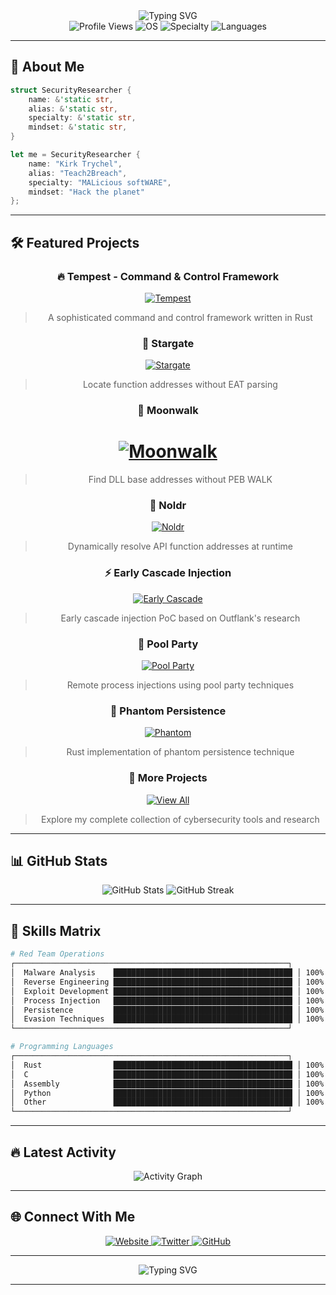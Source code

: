 <div align="center">
<img src="https://readme-typing-svg.herokuapp.com?font=Fira+Code&weight=500&size=28&pause=1000&color=FF0000&center=true&vCenter=true&width=600&height=100&lines=Teach2Breach;%F0%9F%94%AB%20MALicious%20softWARE%20%F0%9F%94%AB;%F0%9F%92%BB%20Malware%20Dev%20%7C%20Red%20Team%20%F0%9F%92%BB" alt="Typing SVG" />
</div>

<div align="center">
  <img src="https://komarev.com/ghpvc/?username=Teach2Breach&style=flat-square&color=00ff41&label=PROFILE+VIEWS" alt="Profile Views" />
  <img src="https://img.shields.io/badge/OS-Windows%20%7C%20Linux%20%7C%20macOS-00ff41?style=flat-square&logo=windows&logoColor=white" alt="OS" />
  <img src="https://img.shields.io/badge/Specialty-Mal%20Dev%20&&%20Red%20Team-ff0000?style=flat-square&logo=security&logoColor=white" alt="Specialty" />
 <img src="https://img.shields.io/badge/Language-Rust%20%7C%20C%20%7C%20Assembly-00ff41?style=flat-square&logo=rust&logoColor=white" alt="Languages" />
</div>

---

## 🎯 **About Me**

```rust
struct SecurityResearcher {
    name: &'static str,
    alias: &'static str,
    specialty: &'static str,
    mindset: &'static str,
}

let me = SecurityResearcher {
    name: "Kirk Trychel",
    alias: "Teach2Breach",
    specialty: "MALicious softWARE",
    mindset: "Hack the planet"
};
```

---

## 🛠️ **Featured Projects**

<div align="center">

### 🔥 **Tempest** - Command & Control Framework
[![Tempest](https://img.shields.io/badge/Tempest-373%20stars-00ff41?style=for-the-badge&logo=rust&logoColor=white)](https://github.com/Teach2Breach/Tempest)
> A sophisticated command and control framework written in Rust

### 🌌 **Stargate** 
[![Stargate](https://img.shields.io/badge/Stargate-88%20stars-00ff41?style=for-the-badge&logo=rust&logoColor=white)](https://github.com/Teach2Breach/stargate)
> Locate function addresses without EAT parsing

### 🌙 **Moonwalk**
[![Moonwalk](https://img.shields.io/badge/Moonwalk-148%20stars-00ff41?style=for-the-badge&logo=rust&logoColor=white)](https://github.com/Teach2Breach/moonwalk)
=======
> Find DLL base addresses without PEB WALK

### 🔧 **Noldr**
[![Noldr](https://img.shields.io/badge/Noldr-69%20stars-00ff41?style=for-the-badge&logo=rust&logoColor=white)](https://github.com/Teach2Breach/noldr)
> Dynamically resolve API function addresses at runtime

### ⚡ **Early Cascade Injection**
[![Early Cascade](https://img.shields.io/badge/Early%20Cascade-60%20stars-00ff41?style=for-the-badge&logo=rust&logoColor=white)](https://github.com/Teach2Breach/early_cascade_inj_rs)
> Early cascade injection PoC based on Outflank's research

### 🎉 **Pool Party**
[![Pool Party](https://img.shields.io/badge/Pool%20Party-66%20stars-00ff41?style=for-the-badge&logo=rust&logoColor=white)](https://github.com/Teach2Breach/pool_party_rs)
> Remote process injections using pool party techniques

### 👻 **Phantom Persistence**
[![Phantom](https://img.shields.io/badge/Phantom%20Persistence-56%20stars-00ff41?style=for-the-badge&logo=rust&logoColor=white)](https://github.com/Teach2Breach/phantom_persist_rs)
> Rust implementation of phantom persistence technique

### 🚀 **More Projects**
[![View All](https://img.shields.io/badge/View%20All%20Repositories-125%20repos-00ff41?style=for-the-badge&logo=github&logoColor=white)](https://github.com/Teach2Breach?tab=repositories&q=&type=source&language=&sort=)
> Explore my complete collection of cybersecurity tools and research

</div>

---

## 📊 **GitHub Stats**

<div align="center">
  <img src="https://github-readme-stats.vercel.app/api?username=Teach2Breach&show_icons=true&theme=dark&bg_color=0d1117&text_color=00ff41&icon_color=00ff41&title_color=00ff41&hide_border=true" alt="GitHub Stats" />
  <img src="https://github-readme-streak-stats.herokuapp.com/?user=Teach2Breach&theme=dark&background=0d1117&stroke=00ff41&ring=00ff41&fire=00ff41&currStreakNum=00ff41&sideNums=00ff41&currStreakLabel=00ff41&sideLabels=00ff41&dates=00ff41&hide_border=true" alt="GitHub Streak" />
</div>

---

## 🎯 **Skills Matrix**

```bash
# Red Team Operations
┌─────────────────────────────────────────────────────────────┐
│  Malware Analysis    ████████████████████████████████████████ │ 100%
│  Reverse Engineering ████████████████████████████████████████ │ 100%
│  Exploit Development ████████████████████████████████████████ │ 100%
│  Process Injection   ████████████████████████████████████████ │ 100%
│  Persistence         ████████████████████████████████████████ │ 100%
│  Evasion Techniques  ████████████████████████████████████████ │ 100%
└─────────────────────────────────────────────────────────────┘

# Programming Languages
┌─────────────────────────────────────────────────────────────┐
│  Rust                ████████████████████████████████████████ │ 100%
│  C                   ████████████████████████████████████████ │ 100%
│  Assembly            ████████████████████████████████████████ │ 100%
│  Python              ████████████████████████████████████████ │ 100%
│  Other               ████████████████████████████████████████ │ 100%
└─────────────────────────────────────────────────────────────┘
```

---

## 🔥 **Latest Activity**

<div align="center">
  <img src="https://github-readme-activity-graph.vercel.app/graph?username=Teach2Breach&theme=react-dark&bg_color=0d1117&color=00ff41&line=00ff41&point=00ff41&area=true&hide_border=true" alt="Activity Graph" />
</div>

---

## 🌐 **Connect With Me**

<div align="center">
  <a href="https://teach2breach.io" target="_blank">
    <img src="https://img.shields.io/badge/Website-teach2breach.io-00ff41?style=for-the-badge&logo=internet-explorer&logoColor=white" alt="Website" />
  </a>
  <a href="https://twitter.com/teach2breach" target="_blank">
    <img src="https://img.shields.io/badge/Twitter-@teach2breach-00ff41?style=for-the-badge&logo=twitter&logoColor=white" alt="Twitter" />
  </a>
  <a href="https://github.com/Teach2Breach" target="_blank">
    <img src="https://img.shields.io/badge/GitHub-Teach2Breach-00ff41?style=for-the-badge&logo=github&logoColor=white" alt="GitHub" />
  </a>
</div>

---

<div align="center">
  <img src="https://readme-typing-svg.herokuapp.com?font=Fira+Code&weight=500&size=20&pause=1000&color=00FF41&center=true&vCenter=true&width=600&height=50&lines=Thanks%20for%20visiting!%20%F0%9F%94%AB;Keep%20learning%2C%20keep%20breaking%20things%20%F0%9F%92%BB" alt="Typing SVG" />
</div>

---
